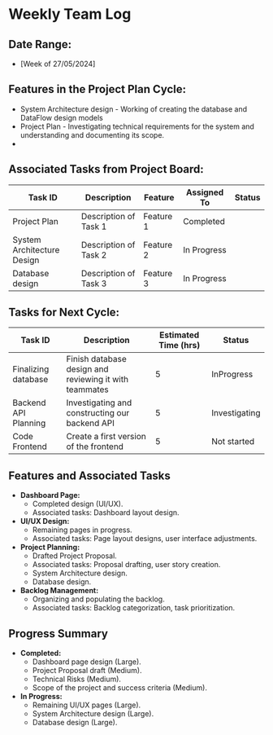 # Weekly Team Log

## Date Range:
- [Week of 27/05/2024]

## Features in the Project Plan Cycle:
- System Architecture design - Working of creating the database and DataFlow design models
- Project Plan - Investigating technical requirements for the system and understanding and documenting its scope.
- 

## Associated Tasks from Project Board:
| Task ID | Description | Feature | Assigned To | Status |
|---------|-------------|---------|-------------|--------|
| Project Plan  | Description of Task 1 | Feature 1 | Completed |
| System Architecture Design | Description of Task 2 | Feature 2 | In Progress |
| Database design  | Description of Task 3 | Feature 3 | In Progress |

## Tasks for Next Cycle:
| Task ID | Description | Estimated Time (hrs) | Status |
|---------|-------------|----------------------|-------------|
| Finalizing database | Finish database design and reviewing it with teammates | 5 | InProgress|
| Backend API Planning  | Investigating and constructing our backend API | 5 | Investigating |
| Code Frontend  | Create a first version of the frontend | 5 | Not started |

## Features and Associated Tasks
- **Dashboard Page:**
  - Completed design (UI/UX).
  - Associated tasks: Dashboard layout design.
- **UI/UX Design:**
  - Remaining pages in progress.
  - Associated tasks: Page layout designs, user interface adjustments.
- **Project Planning:**
  - Drafted Project Proposal.
  - Associated tasks: Proposal drafting, user story creation.
  - System Architecture design.
  - Database design.
- **Backlog Management:**
  - Organizing and populating the backlog.
  - Associated tasks: Backlog categorization, task prioritization.

## Progress Summary
- **Completed:**
  - Dashboard page design (Large).
  - Project Proposal draft (Medium).
  - Technical Risks (Medium).
  - Scope of the project and success criteria (Medium).
- **In Progress:**
  - Remaining UI/UX pages (Large).
  - System Architecture design (Large).
  - Database design (Large).

